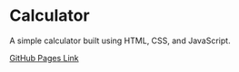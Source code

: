 # Calculator

A simple calculator built using HTML, CSS, and JavaScript.

[GitHub Pages Link](https://r-langdon.github.io/Calculator/)

